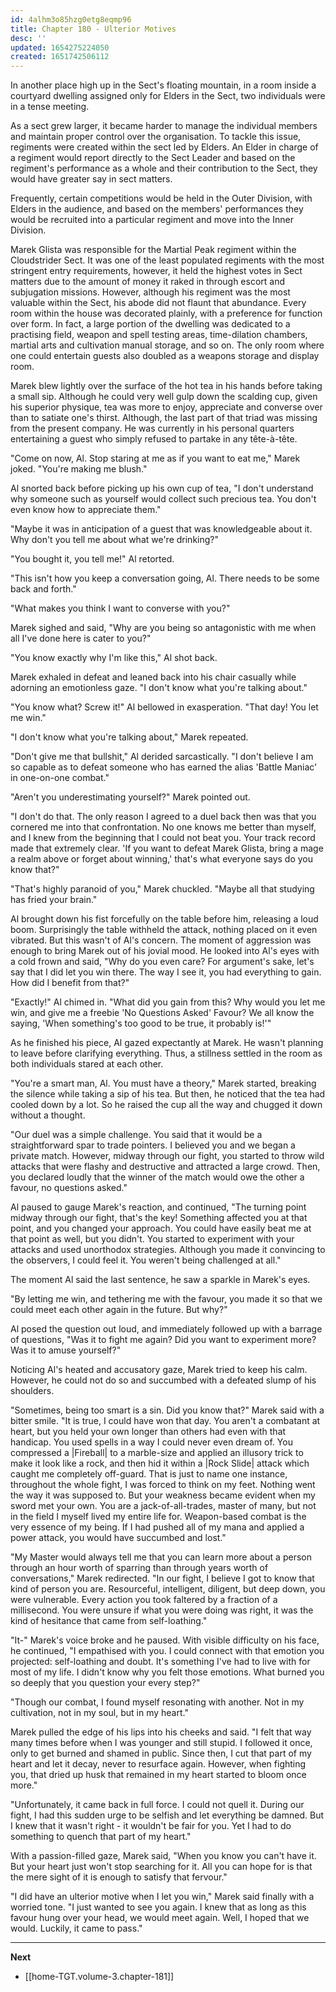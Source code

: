 ```yaml
---
id: 4alhm3o85hzg0etg8eqmp96
title: Chapter 180 - Ulterior Motives
desc: ''
updated: 1654275224050
created: 1651742506112
---
```


In another place high up in the Sect's floating mountain, in a room inside a courtyard dwelling assigned only for Elders in the Sect, two individuals were in a tense meeting.

As a sect grew larger, it became harder to manage the individual members and maintain proper control over the organisation. To tackle this issue, regiments were created within the sect led by Elders. An Elder in charge of a regiment would report directly to the Sect Leader and based on the regiment's performance as a whole and their contribution to the Sect, they would have greater say in sect matters.

Frequently, certain competitions would be held in the Outer Division, with Elders in the audience, and based on the members' performances they would be recruited into a particular regiment and move into the Inner Division.

Marek Glista was responsible for the Martial Peak regiment within the Cloudstrider Sect. It was one of the least populated regiments with the most stringent entry requirements, however, it held the highest votes in Sect matters due to the amount of money it raked in through escort and subjugation missions. However, although his regiment was the most valuable within the Sect, his abode did not flaunt that abundance. Every room within the house was decorated plainly, with a preference for function over form. In fact, a large portion of the dwelling was dedicated to a practising field, weapon and spell testing areas, time-dilation chambers, martial arts and cultivation manual storage, and so on. The only room where one could entertain guests also doubled as a weapons storage and display room.

Marek blew lightly over the surface of the hot tea in his hands before taking a small sip. Although he could very well gulp down the scalding cup, given his superior physique, tea was more to enjoy, appreciate and converse over than to satiate one's thirst. Although, the last part of that triad was missing from the present company. He was currently in his personal quarters entertaining a guest who simply refused to partake in any tête-à-tête.

"Come on now, Al. Stop staring at me as if you want to eat me," Marek joked. "You're making me blush."

Al snorted back before picking up his own cup of tea, "I don't understand why someone such as yourself would collect such precious tea. You don't even know how to appreciate them."

"Maybe it was in anticipation of a guest that was knowledgeable about it. Why don't you tell me about what we're drinking?"

"You bought it, you tell me!" Al retorted.

"This isn't how you keep a conversation going, Al. There needs to be some back and forth."

"What makes you think I want to converse with you?"

Marek sighed and said, "Why are you being so antagonistic with me when all I've done here is cater to you?"

"You know exactly why I'm like this," Al shot back.

Marek exhaled in defeat and leaned back into his chair casually while adorning an emotionless gaze. "I don't know what you're talking about."

"You know what? Screw it!" Al bellowed in exasperation. "That day! You let me win."

"I don't know what you're talking about," Marek repeated.

"Don't give me that bullshit," Al derided sarcastically. "I don't believe I am so capable as to defeat someone who has earned the alias 'Battle Maniac' in one-on-one combat."

"Aren't you underestimating yourself?" Marek pointed out.

"I don't do that. The only reason I agreed to a duel back then was that you cornered me into that confrontation. No one knows me better than myself, and I knew from the beginning that I could not beat you. Your track record made that extremely clear. 'If you want to defeat Marek Glista, bring a mage a realm above or forget about winning,' that's what everyone says do you know that?"

"That's highly paranoid of you," Marek chuckled. "Maybe all that studying has fried your brain."

Al brought down his fist forcefully on the table before him, releasing a loud boom. Surprisingly the table withheld the attack, nothing placed on it even vibrated. But this wasn't of Al's concern. The moment of aggression was enough to bring Marek out of his jovial mood. He looked into Al's eyes with a cold frown and said, "Why do you even care? For argument's sake, let's say that I did let you win there. The way I see it, you had everything to gain. How did I benefit from that?"

"Exactly!" Al chimed in. "What did you gain from this? Why would you let me win, and give me a freebie 'No Questions Asked' Favour? We all know the saying, 'When something's too good to be true, it probably is!'"

As he finished his piece, Al gazed expectantly at Marek. He wasn't planning to leave before clarifying everything. Thus, a stillness settled in the room as both individuals stared at each other.

"You're a smart man, Al. You must have a theory," Marek started, breaking the silence while taking a sip of his tea. But then, he noticed that the tea had cooled down by a lot. So he raised the cup all the way and chugged it down without a thought.

"Our duel was a simple challenge. You said that it would be a straightforward spar to trade pointers. I believed you and we began a private match. However, midway through our fight, you started to throw wild attacks that were flashy and destructive and attracted a large crowd. Then, you declared loudly that the winner of the match would owe the other a favour, no questions asked."

Al paused to gauge Marek's reaction, and continued, "The turning point midway through our fight, that's the key! Something affected you at that point, and you changed your approach. You could have easily beat me at that point as well, but you didn't. You started to experiment with your attacks and used unorthodox strategies. Although you made it convincing to the observers, I could feel it. You weren't being challenged at all."

The moment Al said the last sentence, he saw a sparkle in Marek's eyes.

"By letting me win, and tethering me with the favour, you made it so that we could meet each other again in the future. But why?"

Al posed the question out loud, and immediately followed up with a barrage of questions, "Was it to fight me again? Did you want to experiment more? Was it to amuse yourself?"

Noticing Al's heated and accusatory gaze, Marek tried to keep his calm. However, he could not do so and succumbed with a defeated slump of his shoulders.

"Sometimes, being too smart is a sin. Did you know that?" Marek said with a bitter smile. "It is true, I could have won that day. You aren't a combatant at heart, but you held your own longer than others had even with that handicap. You used spells in a way I could never even dream of. You compressed a |Fireball| to a marble-size and applied an illusory trick to make it look like a rock, and then hid it within a |Rock Slide| attack which caught me completely off-guard. That is just to name one instance, throughout the whole fight, I was forced to think on my feet. Nothing went the way it was supposed to. But your weakness became evident when my sword met your own. You are a jack-of-all-trades, master of many, but not in the field I myself lived my entire life for. Weapon-based combat is the very essence of my being. If I had pushed all of my mana and applied a power attack, you would have succumbed and lost."

"My Master would always tell me that you can learn more about a person through an hour worth of sparring than through years worth of conversations," Marek redirected. "In our fight, I believe I got to know that kind of person you are. Resourceful, intelligent, diligent, but deep down, you were vulnerable. Every action you took faltered by a fraction of a millisecond. You were unsure if what you were doing was right, it was the kind of hesitance that came from self-loathing."

"It-" Marek's voice broke and he paused. With visible difficulty on his face, he continued, "I empathised with you. I could connect with that emotion you projected: self-loathing and doubt. It's something I've had to live with for most of my life. I didn't know why you felt those emotions. What burned you so deeply that you question your every step?"

"Though our combat, I found myself resonating with another. Not in my cultivation, not in my soul, but in my heart." 

Marek pulled the edge of his lips into his cheeks and said. "I felt that way many times before when I was younger and still stupid. I followed it once, only to get burned and shamed in public. Since then, I cut that part of my heart and let it decay, never to resurface again. However, when fighting you, that dried up husk that remained in my heart started to bloom once more."

"Unfortunately, it came back in full force. I could not quell it. During our fight, I had this sudden urge to be selfish and let everything be damned. But I knew that it wasn't right - it wouldn't be fair for you. Yet I had to do something to quench that part of my heart."

With a passion-filled gaze, Marek said, "When you know you can't have it. But your heart just won't stop searching for it. All you can hope for is that the mere sight of it is enough to satisfy that fervour."

"I did have an ulterior motive when I let you win," Marek said finally with a worried tone. "I just wanted to see you again. I knew that as long as this favour hung over your head, we would meet again. Well, I hoped that we would. Luckily, it came to pass."

____

**Next**
* [[home-TGT.volume-3.chapter-181]]
